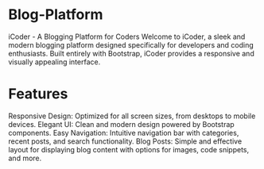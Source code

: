 # Blog-Platform
iCoder - A Blogging Platform for Coders
Welcome to iCoder, a sleek and modern blogging platform designed specifically for developers and coding enthusiasts. 
Built entirely with Bootstrap, iCoder provides a responsive and visually appealing interface.

# Features
Responsive Design: Optimized for all screen sizes, from desktops to mobile devices.
Elegant UI: Clean and modern design powered by Bootstrap components.
Easy Navigation: Intuitive navigation bar with categories, recent posts, and search functionality.
Blog Posts: Simple and effective layout for displaying blog content with options for images, code snippets, and more.
